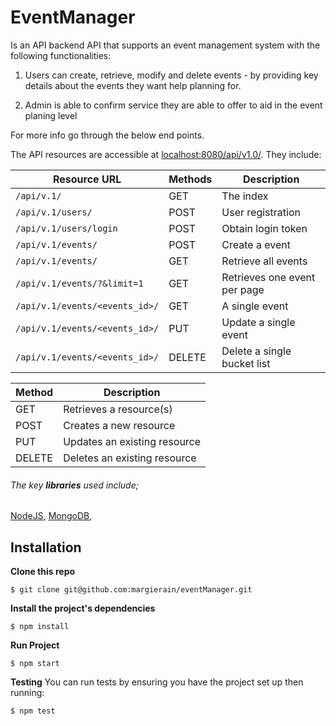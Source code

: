 # EventManager

Is an API backend  API that supports an event management system with the following functionalities:

1. Users can create, retrieve, modify and delete events - by providing key details about the events they want help planning for.

2. Admin is able to confirm service they are able to offer to aid in the event planing level

For more info go through the below end points.


The API resources are accessible at [localhost:8080/api/v1.0/](http://127.0.0.1:8080/api/v1.0/). They include:

| Resource URL | Methods | Description |
| -------- | ------------- | --------- |
| `/api/v.1/` | GET  | The index |
| `/api/v.1/users/` | POST  | User registration |
| `/api/v.1/users/login` | POST | Obtain login token |
| `/api/v.1/events/` | POST | Create a event  |
| `/api/v.1/events/` | GET | Retrieve all events |
| `/api/v.1/events/?&limit=1` | GET | Retrieves one event per page|
| `/api/v.1/events/<events_id>/` | GET |  A single event |
| `/api/v.1/events/<events_id>/` | PUT | Update a single event  |
| `/api/v.1/events/<events_id>/` | DELETE | Delete a single bucket list |



| Method | Description |
|------- | ----------- |
| GET | Retrieves a resource(s) |
| POST | Creates a new resource |
| PUT | Updates an existing resource |
| DELETE | Deletes an existing resource |


###### The key **libraries** used include;
[NodeJS](https://nodejs.org/en/download/),
[MongoDB](https://docs.mongodb.org/manual/installation/),

## Installation
**__Clone this repo__**
```shell
$ git clone git@github.com:margierain/eventManager.git
```

**__Install the project's dependencies__**
```shell
$ npm install
```

**__Run Project__**
```shell
$ npm start
```

**__Testing__**
You can run tests by ensuring you have the project set up then running:
```shell
$ npm test
```

